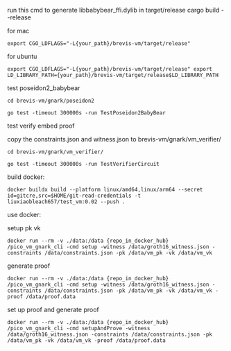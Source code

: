 
run this cmd to generate libbabybear_ffi.dylib in target/release
cargo build --release

for mac

```export CGO_LDFLAGS="-L{your_path}/brevis-vm/target/release"```

for ubuntu 

```export CGO_LDFLAGS="-L{your_path}/brevis-vm/target/release" export LD_LIBRARY_PATH={your_path}/brevis-vm/target/release$LD_LIBRARY_PATH```


test poseidon2_babybear

```
cd brevis-vm/gnark/poseidon2

go test -timeout 300000s -run TestPoseidon2BabyBear
```

test verify embed proof

copy the constraints.json and witness.json to brevis-vm/gnark/vm_verifier/
```
cd brevis-vm/gnark/vm_verifier/

go test -timeout 300000s -run TestVerifierCircuit
```

build docker:
```
docker buildx build --platform linux/amd64,linux/arm64 --secret id=gitcre,src=$HOME/git-read-credentials -t liuxiaobleach657/test_vm:0.02 --push .
```

use docker:

setup pk vk
```
docker run --rm -v ./data:/data {repo_in_docker_hub} /pico_vm_gnark_cli -cmd setup -witness /data/groth16_witness.json -constraints /data/constraints.json -pk /data/vm_pk -vk /data/vm_vk
```

generate proof
```
docker run --rm -v ./data:/data {repo_in_docker_hub} /pico_vm_gnark_cli -cmd setup -witness /data/groth16_witness.json -constraints /data/constraints.json -pk /data/vm_pk -vk /data/vm_vk -proof /data/proof.data
```

set up proof and generate proof
```
docker run --rm -v ./data:/data {repo_in_docker_hub} /pico_vm_gnark_cli -cmd setupAndProve -witness /data/groth16_witness.json -constraints /data/constraints.json -pk /data/vm_pk -vk /data/vm_vk -proof /data/proof.data
```